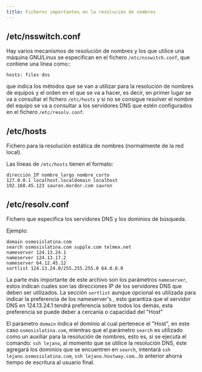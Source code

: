```yaml
---
title: Ficheros importantes en la resolución de nombres
---
```

## /etc/nsswitch.conf

Hay varios mecanismos de resolución de nombres y los que utilice una máquina GNU/Linux se especifican en el fichero ``/etc/nsswitch.conf``, que contiene una línea como::

	hosts: files dns

que indica los métodos que se van a utilizar para la resolución de nombres de equipos y el orden en el que se va a hacer, es decir, en primer lugar se va a consultar el fichero ``/etc/hosts`` y si no se consigue resolver el nombre del equipo se va a consultar a los servidores DNS que estén configurados en el fichero ``/etc/resolv.conf``.

## /etc/hosts

Fichero para la resolución estática de nombres (normalmente de la red local).

Las líneas de ``/etc/hosts`` tienen el formato:

	dirección_IP nombre_largo nombre_corto
	127.0.0.1 localhost.localdomain localhost
	192.168.45.123 sauron.mordor.com sauron


## /etc/resolv.conf

Fichero que especifica los servidores DNS y los dominios de búsqueda.

Ejemplo:

	domain osmosislatina.com 
	search osmosislatina.com supple.com telmex.net 
	nameserver 124.13.24.1 
	nameserver 124.13.17.2
	nameserver 64.12.45.12
	sortlist 124.13.24.0/255.255.255.0 64.0.0.0

La parte más importante de este archivo son los parámetros  ``nameserver``, estos indican  cuales  son las direcciones IP de los servidores DNS que deben ser utilizados. La sección  ``sortlist``  aunque opcional es utilizada para indicar la preferencia de los  nameserver's , esto garantiza que el servidor DNS en  124.13.24.1  tendrá preferencia sobre todos los demás, esta preferencia se puede deber a cercanía o capacidad del "Host"

El parámetro  ``domain``  indica el dominio al cual pertenece el "Host", en este caso  ``osmosislatina.com``, mientras que el parámetro ``search`` es utilizado como un auxiliar para la resolución de nombres, esto es, si se ejecuta el comando: ``ssh lejano``, al momento que se utilice la resolución DNS, éste agregará los dominios que se encuentren en  ``search``, intentará  ``ssh lejano.osmosislatina.com``,  ``ssh lejano.hostway.com``...lo anterior ahorra tiempo de escritura al usuario final.

